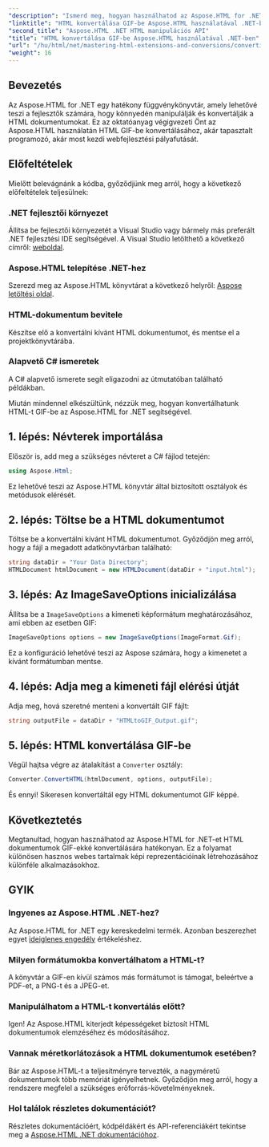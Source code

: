 ```yaml
---
"description": "Ismerd meg, hogyan használhatod az Aspose.HTML for .NET-et HTML dokumentumok GIF képekké konvertálásához. Ez az átfogó útmutató lépésről lépésre végigvezet a folyamaton."
"linktitle": "HTML konvertálása GIF-be Aspose.HTML használatával .NET-ben"
"second_title": "Aspose.HTML .NET HTML manipulációs API"
"title": "HTML konvertálása GIF-be Aspose.HTML használatával .NET-ben"
"url": "/hu/html/net/mastering-html-extensions-and-conversions/converting-html-to-gif/"
"weight": 16
---
```


## Bevezetés

Az Aspose.HTML for .NET egy hatékony függvénykönyvtár, amely lehetővé teszi a fejlesztők számára, hogy könnyedén manipulálják és konvertálják a HTML dokumentumokat. Ez az oktatóanyag végigvezeti Önt az Aspose.HTML használatán HTML GIF-be konvertálásához, akár tapasztalt programozó, akár most kezdi webfejlesztési pályafutását.

## Előfeltételek

Mielőtt belevágnánk a kódba, győződjünk meg arról, hogy a következő előfeltételek teljesülnek:

### .NET fejlesztői környezet 

Állítsa be fejlesztői környezetét a Visual Studio vagy bármely más preferált .NET fejlesztési IDE segítségével. A Visual Studio letölthető a következő címről: [weboldal](https://visualstudio.microsoft.com/downloads/).

### Aspose.HTML telepítése .NET-hez

Szerezd meg az Aspose.HTML könyvtárat a következő helyről: [Aspose letöltési oldal](https://releases.aspose.com/html/net/).

### HTML-dokumentum bevitele

Készítse elő a konvertálni kívánt HTML dokumentumot, és mentse el a projektkönyvtárába.

### Alapvető C# ismeretek

A C# alapvető ismerete segít eligazodni az útmutatóban található példákban.

Miután mindennel elkészültünk, nézzük meg, hogyan konvertálhatunk HTML-t GIF-be az Aspose.HTML for .NET segítségével.

## 1. lépés: Névterek importálása

Először is, add meg a szükséges névteret a C# fájlod tetején:

```csharp
using Aspose.Html;
```

Ez lehetővé teszi az Aspose.HTML könyvtár által biztosított osztályok és metódusok elérését.

## 2. lépés: Töltse be a HTML dokumentumot

Töltse be a konvertálni kívánt HTML dokumentumot. Győződjön meg arról, hogy a fájl a megadott adatkönyvtárban található:

```csharp
string dataDir = "Your Data Directory";
HTMLDocument htmlDocument = new HTMLDocument(dataDir + "input.html");
```

## 3. lépés: Az ImageSaveOptions inicializálása

Állítsa be a `ImageSaveOptions` a kimeneti képformátum meghatározásához, ami ebben az esetben GIF:

```csharp
ImageSaveOptions options = new ImageSaveOptions(ImageFormat.Gif);
```

Ez a konfiguráció lehetővé teszi az Aspose számára, hogy a kimenetet a kívánt formátumban mentse.

## 4. lépés: Adja meg a kimeneti fájl elérési útját

Adja meg, hová szeretné menteni a konvertált GIF fájlt:

```csharp
string outputFile = dataDir + "HTMLtoGIF_Output.gif";
```

## 5. lépés: HTML konvertálása GIF-be

Végül hajtsa végre az átalakítást a `Converter` osztály:

```csharp
Converter.ConvertHTML(htmlDocument, options, outputFile);
```

És ennyi! Sikeresen konvertáltál egy HTML dokumentumot GIF képpé.

## Következtetés

Megtanultad, hogyan használhatod az Aspose.HTML for .NET-et HTML dokumentumok GIF-ekké konvertálására hatékonyan. Ez a folyamat különösen hasznos webes tartalmak képi reprezentációinak létrehozásához különféle alkalmazásokhoz.

## GYIK

### Ingyenes az Aspose.HTML .NET-hez?  
Az Aspose.HTML for .NET egy kereskedelmi termék. Azonban beszerezhet egyet [ideiglenes engedély](https://purchase.conholdate.com/temporary-license/) értékeléshez.

### Milyen formátumokba konvertálhatom a HTML-t?  
A könyvtár a GIF-en kívül számos más formátumot is támogat, beleértve a PDF-et, a PNG-t és a JPEG-et.

### Manipulálhatom a HTML-t konvertálás előtt?  
Igen! Az Aspose.HTML kiterjedt képességeket biztosít HTML dokumentumok elemzéséhez és módosításához.

### Vannak méretkorlátozások a HTML dokumentumok esetében?  
Bár az Aspose.HTML-t a teljesítményre tervezték, a nagyméretű dokumentumok több memóriát igényelhetnek. Győződjön meg arról, hogy a rendszere megfelel a szükséges erőforrás-követelményeknek.

### Hol találok részletes dokumentációt?  
Részletes dokumentációért, kódpéldákért és API-referenciákért tekintse meg a [Aspose.HTML .NET dokumentációhoz](https://reference.aspose.com/html/net/).